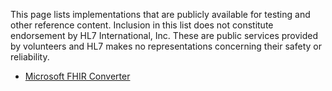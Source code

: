 This page lists implementations that are publicly available for testing and other reference
content.  Inclusion in this list does not constitute endorsement by HL7 International, Inc.
These are public services provided by volunteers and HL7 makes no representations concerning
their safety or reliability.

* [Microsoft FHIR Converter](https://github.com/microsoft/FHIR-Converter)


